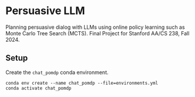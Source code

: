 # Persuasive LLM

Planning persuasive dialog with LLMs using online policy learning such as Monte Carlo Tree Search (MCTS). Final Project for Stanford AA/CS 238, Fall 2024.

## Setup

Create the `chat_pomdp` conda environment.
```
conda env create --name chat_pomdp --file=environments.yml
conda activate chat_pomdp
```